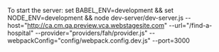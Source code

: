 To start the server:
set BABEL_ENV=development && set NODE_ENV=development && node dev-server/dev-server.js --host="http://ca.cm.qa.preview.vca.webstagesite.com" --url="/find-a-hospital" --provider="providers/fah/provider.js" --webpackConfig="config/webpack.config.dev.js" --port=3000
